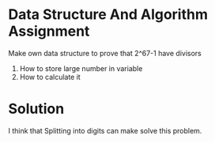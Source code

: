# Data Structure And Algorithm Assignment
Make own data structure to prove that 2^67-1 have divisors
1. How to store large number in variable
2. How to calculate it

# Solution
I think that Splitting into digits can make solve this problem.
